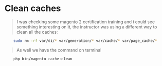 # Clean caches
> I was checking some magento 2 certification training and i could see something interesting on it,
 the instructor was using a different way to clean all the caches:
 ```bash
     sudo rm -rf var/di/* var/generation/* var/cache/* var/page_cache/* var/view_preprocessed/* var/composer_home/cache/*
 ```
 
 > As well we have the command on terminal
 ```bash
     php bin/magento cache:clean
 ```